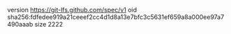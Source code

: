 version https://git-lfs.github.com/spec/v1
oid sha256:fdfedee919a21ceeef2cc4d1d8a13e7bfc3c5631ef659a8a000ee97a7490aaab
size 2222
